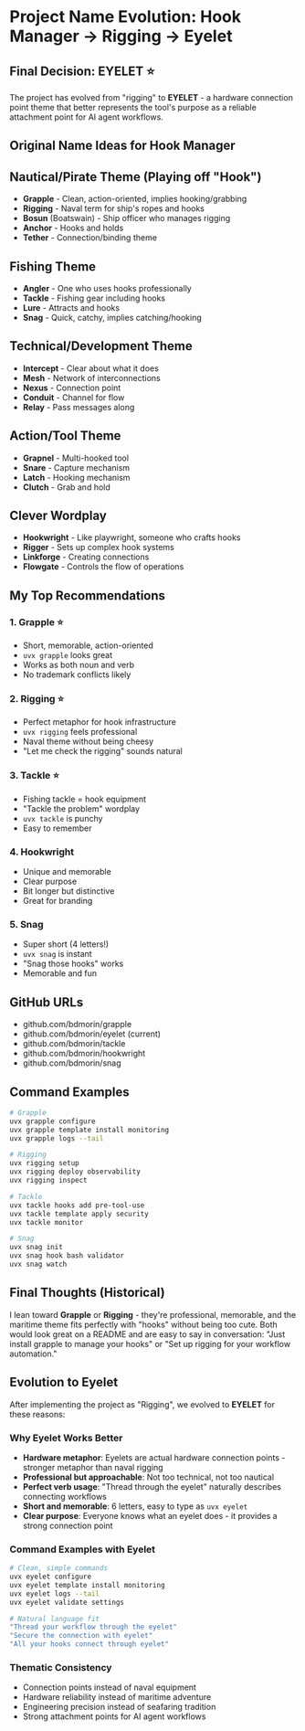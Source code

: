 # Project Name Evolution: Hook Manager → Rigging → Eyelet

## Final Decision: EYELET ⭐

The project has evolved from "rigging" to **EYELET** - a hardware connection point theme that better represents the tool's purpose as a reliable attachment point for AI agent workflows.

## Original Name Ideas for Hook Manager

## Nautical/Pirate Theme (Playing off "Hook")
- **Grapple** - Clean, action-oriented, implies hooking/grabbing
- **Rigging** - Naval term for ship's ropes and hooks
- **Bosun** (Boatswain) - Ship officer who manages rigging
- **Anchor** - Hooks and holds
- **Tether** - Connection/binding theme

## Fishing Theme
- **Angler** - One who uses hooks professionally
- **Tackle** - Fishing gear including hooks
- **Lure** - Attracts and hooks
- **Snag** - Quick, catchy, implies catching/hooking

## Technical/Development Theme
- **Intercept** - Clear about what it does
- **Mesh** - Network of interconnections
- **Nexus** - Connection point
- **Conduit** - Channel for flow
- **Relay** - Pass messages along

## Action/Tool Theme
- **Grapnel** - Multi-hooked tool
- **Snare** - Capture mechanism
- **Latch** - Hooking mechanism
- **Clutch** - Grab and hold

## Clever Wordplay
- **Hookwright** - Like playwright, someone who crafts hooks
- **Rigger** - Sets up complex hook systems
- **Linkforge** - Creating connections
- **Flowgate** - Controls the flow of operations

## My Top Recommendations

### 1. **Grapple** ⭐
- Short, memorable, action-oriented
- `uvx grapple` looks great
- Works as both noun and verb
- No trademark conflicts likely

### 2. **Rigging** ⭐
- Perfect metaphor for hook infrastructure
- `uvx rigging` feels professional
- Naval theme without being cheesy
- "Let me check the rigging" sounds natural

### 3. **Tackle** ⭐
- Fishing tackle = hook equipment
- "Tackle the problem" wordplay
- `uvx tackle` is punchy
- Easy to remember

### 4. **Hookwright**
- Unique and memorable
- Clear purpose
- Bit longer but distinctive
- Great for branding

### 5. **Snag**
- Super short (4 letters!)
- `uvx snag` is instant
- "Snag those hooks" works
- Memorable and fun

## GitHub URLs
- github.com/bdmorin/grapple
- github.com/bdmorin/eyelet (current)
- github.com/bdmorin/tackle
- github.com/bdmorin/hookwright
- github.com/bdmorin/snag

## Command Examples
```bash
# Grapple
uvx grapple configure
uvx grapple template install monitoring
uvx grapple logs --tail

# Rigging
uvx rigging setup
uvx rigging deploy observability
uvx rigging inspect

# Tackle
uvx tackle hooks add pre-tool-use
uvx tackle template apply security
uvx tackle monitor

# Snag
uvx snag init
uvx snag hook bash validator
uvx snag watch
```

## Final Thoughts (Historical)
I lean toward **Grapple** or **Rigging** - they're professional, memorable, and the maritime theme fits perfectly with "hooks" without being too cute. Both would look great on a README and are easy to say in conversation: "Just install grapple to manage your hooks" or "Set up rigging for your workflow automation."

## Evolution to Eyelet

After implementing the project as "Rigging", we evolved to **EYELET** for these reasons:

### Why Eyelet Works Better
- **Hardware metaphor**: Eyelets are actual hardware connection points - stronger metaphor than naval rigging
- **Professional but approachable**: Not too technical, not too nautical
- **Perfect verb usage**: "Thread through the eyelet" naturally describes connecting workflows
- **Short and memorable**: 6 letters, easy to type as `uvx eyelet`
- **Clear purpose**: Everyone knows what an eyelet does - it provides a strong connection point

### Command Examples with Eyelet
```bash
# Clean, simple commands
uvx eyelet configure
uvx eyelet template install monitoring  
uvx eyelet logs --tail
uvx eyelet validate settings

# Natural language fit
"Thread your workflow through the eyelet"
"Secure the connection with eyelet"
"All your hooks connect through eyelet"
```

### Thematic Consistency
- Connection points instead of naval equipment
- Hardware reliability instead of maritime adventure  
- Engineering precision instead of seafaring tradition
- Strong attachment points for AI agent workflows